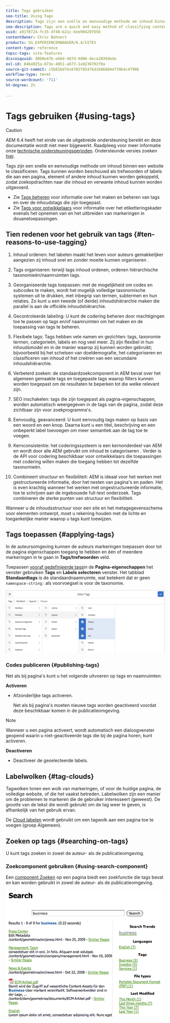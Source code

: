 ```yaml
---
title: Tags gebruiken
seo-title: Using Tags
description: Tags zijn een snelle en eenvoudige methode om inhoud binnen een website te classificeren
seo-description: Tags are a quick and easy method of classifying content within a website
uuid: a91f8724-fc35-4f40-b21c-bee90429765b
contentOwner: Chris Bohnert
products: SG_EXPERIENCEMANAGER/6.4/SITES
content-type: reference
topic-tags: site-features
discoiquuid: d0b0e47b-e68d-407d-9d06-deca2039dede
exl-id: 846a925a-673e-4051-a673-1a9236701f0a
source-git-commit: c5b816d74c6f02f85476d16868844f39b4c47996
workflow-type: tm+mt
source-wordcount: '711'
ht-degree: 2%

---
```


# Tags gebruiken {#using-tags}

>[!CAUTION]
>
>AEM 6.4 heeft het einde van de uitgebreide ondersteuning bereikt en deze documentatie wordt niet meer bijgewerkt. Raadpleeg voor meer informatie onze [technische ondersteuningsperioden](https://helpx.adobe.com/support/programs/eol-matrix.html). Ondersteunde versies zoeken [hier](https://experienceleague.adobe.com/docs/).

Tags zijn een snelle en eenvoudige methode om inhoud binnen een website te classificeren. Tags kunnen worden beschouwd als trefwoorden of labels die aan een pagina, element of andere inhoud kunnen worden gekoppeld, zodat zoekopdrachten naar die inhoud en verwante inhoud kunnen worden uitgevoerd.

* Zie [Tags beheren](/help/sites-administering/tags.md) voor informatie over het maken en beheren van tags en over de inhoudstags die zijn toegepast.
* Zie [Tags voor ontwikkelaars](/help/sites-developing/tags.md) voor informatie over het etiketteringskader evenals het opnemen van en het uitbreiden van markeringen in douanetoepassingen.

## Tien redenen voor het gebruik van tags {#ten-reasons-to-use-tagging}

1. Inhoud ordenen: het labelen maakt het leven voor auteurs gemakkelijker aangezien zij inhoud snel en zonder moeite kunnen organiseren .

1. Tags organiseren: terwijl tags inhoud ordenen, ordenen hiërarchische taxonomieën/naamruimten tags.

1. Georganiseerde tags toepassen: met de mogelijkheid om codes en subcodes te maken, wordt het mogelijk volledige taxonomische systemen uit te drukken, met inbegrip van termen, subtermen en hun relaties. Zo kunt u een tweede (of derde) inhoudshiërarchie maken die parallel is aan de officiële inhoudshiërarchie.

1. Gecontroleerde labeling: U kunt de codering beheren door machtigingen toe te passen op tags en/of naamruimten om het maken en de toepassing van tags te beheren.

1. Flexibele tags: Tags hebben vele namen en gezichten: tags, taxonomie termen, categorieën, labels en nog veel meer. Zij zijn flexibel in hun inhoudsmodel en in de manier waarop zij kunnen worden gebruikt; bijvoorbeeld bij het schetsen van doeldemografie, het categoriseren en classificeren van inhoud of het creëren van een secundaire inhoudshiërarchie.

1. Verbeterd zoeken: de standaardzoekcomponent in AEM bevat over het algemeen gemaakte tags en toegepaste tags waarop filters kunnen worden toegepast om de resultaten te beperken tot die welke relevant zijn.

1. SEO inschakelen: tags die zijn toegepast als pagina-eigenschappen, worden automatisch weergegeven in de tags van de pagina, zodat deze zichtbaar zijn voor zoekprogramma&#39;s.

1. Eenvoudig, geavanceerd: U kunt eenvoudig tags maken op basis van een woord en een knop. Daarna kunt u een titel, beschrijving en een onbeperkt label toevoegen om meer semantiek aan de tag toe te voegen.

1. Kernconsistentie: het coderingssysteem is een kernonderdeel van AEM en wordt door alle AEM gebruikt om inhoud te categoriseren . Verder is de API voor codering beschikbaar voor ontwikkelaars die toepassingen met codering willen maken die toegang hebben tot dezelfde taxonomieën.

1. Combineert structuur en flexibiliteit: AEM is ideaal voor het werken met gestructureerde informatie, door het nesten van pagina&#39;s en paden. Het is even krachtig wanneer het werken met ongestructureerde informatie, toe te schrijven aan de ingebouwde full-text onderzoek. Tags combineren de sterke punten van structuur en flexibiliteit.

Wanneer u de inhoudsstructuur voor een site en het metagegevensschema voor elementen ontwerpt, moet u rekening houden met de lichte en toegankelijke manier waarop u tags kunt toewijzen.

## Tags toepassen {#applying-tags}

In de auteursomgeving kunnen de auteurs markeringen toepassen door tot de pagina eigenschappen toegang te hebben en één of meerdere markeringen in te gaan in **Tags/trefwoorden** veld.

Toepassen [vooraf gedefinieerde tags](/help/sites-administering/tags.md)in de **Pagina-eigenschappen** het venster gebruiken **Tags** en **Labels selecteren** venster. Het tabblad **Standaardtags** is de standaardnaamruimte, wat betekent dat er geen `namespace-string:` als voorvoegsel is voor de taxonomie.

![chlimage_1-92](assets/chlimage_1-92.png)

### Codes publiceren {#publishing-tags}

Net als bij pagina&#39;s kunt u het volgende uitvoeren op tags en naamruimten:

**Activeren**

* Afzonderlijke tags activeren.

   Net als bij pagina&#39;s moeten nieuwe tags worden geactiveerd voordat deze beschikbaar komen in de publicatieomgeving.

>[!NOTE]
>
>Wanneer u een pagina activeert, wordt automatisch een dialoogvenster geopend waarin u niet-geactiveerde tags die bij de pagina horen, kunt activeren.

**Deactiveren**

* Deactiveer de geselecteerde labels.

## Labelwolken {#tag-clouds}

Tagwolken tonen een wolk van markeringen, of voor de huidige pagina, de volledige website, of die het vaakst betreden. Labelwolken zijn een manier om de problemen te markeren die de gebruiker interesseert (geweest). De grootte van de tekst die wordt gebruikt om de tag weer te geven, is afhankelijk van het gebruik ervan.

De [Cloud labelen](/help/sites-authoring/default-components-foundation.md#tag-cloud) wordt gebruikt om een tagwolk aan een pagina toe te voegen (groep Algemeen).

## Zoeken op tags {#searching-on-tags}

U kunt tags zoeken in zowel de auteur- als de publicatieomgeving.

### Zoekcomponent gebruiken {#using-search-component}

Een [component Zoeken](/help/sites-authoring/default-components-foundation.md#search) op een pagina biedt een zoekfunctie die tags bevat en kan worden gebruikt in zowel de auteur- als de publicatieomgeving.

![chlimage_1-93](assets/chlimage_1-93.png)
